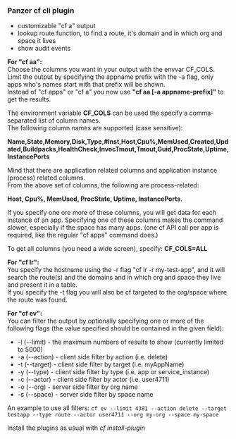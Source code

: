 ### Panzer cf cli plugin

* customizable "cf a" output
* lookup route function, to find a route, it's domain and in which org and space it lives
* show audit events

**For "cf aa":**  
Choose the columns you want in your output with the envvar CF_COLS.  
Limit the output by specifying the appname prefix with the -a flag, only apps who's names start with that prefix will be shown.  
Instead of "cf apps" or "cf a" you now use **"cf aa [-a appname-prefix]"** to get the results.  

The environment variable **CF_COLS** can be used the specify a comma-separated list of column names.  
The following column names are supported (case sensitive): 

**Name,State,Memory,Disk,Type,#Inst,Host,Cpu%,MemUsed,Created,Updated,Buildpacks,HealthCheck,InvocTmout,Tmout,Guid,ProcState,Uptime,InstancePorts**   

Mind that there are application related columns and application instance (process) related columns.  
From the above set of columns, the following are process-related: 

**Host, Cpu%, MemUsed, ProcState, Uptime, InstancePorts**.  


If you specify one ore more of these columns, you will get data for each instance of an app. Specifying one of these columns makes the command slower, especially if the space has many apps. (one cf API call per app is required, like the regular "cf apps" command does.)

To get all columns (you need a wide screen), specify: **CF_COLS=ALL**

**For "cf lr":**  
You specify the hostname using the -r flag "cf lr -r my-test-app", and it will search the route(s) and the domains and in which org and space they live and present it in a table.  
If you specify the -t flag you will also be cf targeted to the org/space where the route was found.

**For "cf ev":**  
You can filter the output by optionally specifying one or more of the following flags (the value specified should be contained in the given field):  
* -l (--limit) - the maximum numbers of results to show (currently limited to 5000)
* -a (--action) - client side filter by action (i.e. delete)
* -t (--target) - client side filter by target (i.e. myAppName)
* -y (--type) - client side filter by type (i.e. app or service_instance)
* -c (--actor) - client side filter by actor (i.e. user4711)
* -o (--org) - server side filter by org name
* -s (--space) - server side filter by space name

An example to use all filters:  `cf ev --limit 4381 --action delete --target testapp --type route --actor user4711 --org my-org --space my-space`

Install the plugins as usual with _cf install-plugin <plugin binary>_
